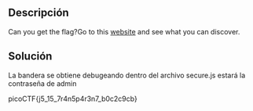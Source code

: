 

## Descripción
Can you get the flag?Go to this [website](http://saturn.picoctf.net:55826/) and see what you can discover.

## Solución
La bandera se obtiene debugeando dentro del archivo secure.js estará la contraseña de admin

picoCTF{j5_15_7r4n5p4r3n7_b0c2c9cb}
